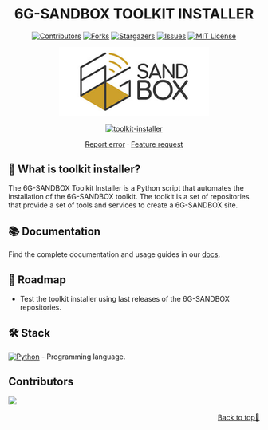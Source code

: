 <a name="readme-top"></a>

<div align="center">

  # 6G-SANDBOX TOOLKIT INSTALLER <!-- omit in toc -->

  [![Contributors][contributors-shield]][contributors-url]
  [![Forks][forks-shield]][forks-url]
  [![Stargazers][stars-shield]][stars-url]
  [![Issues][issues-shield]][issues-url]
  [![MIT License][license-shield]][license-url]

  <a href="https://github.com/6G-SANDBOX/toolkit-installer"><img src="./images/logo.png" width="300" title="toolkit-installer"></a>

  [![toolkit-installer][toolkit-installer-badge]][toolkit-installer-url]

  [Report error](https://github.com/6G-SANDBOX/toolkit-installer/issues/new?assignees=&labels=&projects=&template=bug_report.md) · [Feature request](https://github.com/6G-SANDBOX/toolkit-installer/issues/new?assignees=&labels=&projects=&template=feature_request.md)
</div>

## :wrench: What is toolkit installer?

The 6G-SANDBOX Toolkit Installer is a Python script that automates the installation of the 6G-SANDBOX toolkit. The toolkit is a set of repositories that provide a set of tools and services to create a 6G-SANDBOX site.

## :books: Documentation

Find the complete documentation and usage guides in our [docs](https://6g-sandbox.github.io/docs/category/toolkit-installer).

## :round_pushpin: Roadmap

- Test the toolkit installer using last releases of the 6G-SANDBOX repositories.

## :hammer_and_wrench: Stack

[![Python][python-badge]][python-url] - Programming language.

## Contributors <!-- omit in toc -->

<a href="https://github.com/6G-SANDBOX/toolkit-installer/graphs/contributors">
  <img src="https://contrib.rocks/image?repo=6G-SANDBOX/toolkit-installer" />
</a>

<p align="right"><a href="#readme-top">Back to top&#x1F53C;</a></p>

<!-- Urls, Shields and Badges -->
[toolkit-installer-badge]: https://img.shields.io/badge/toolkit--installer-v0.1.0-blue
[toolkit-installer-url]: https://github.com/6G-SANDBOX/toolkit-installer/releases/tag/v0.1.0
[python-badge]: https://img.shields.io/badge/Python-3.13.1-blue?style=for-the-badge&logo=python&logoColor=white&labelColor=3776AB
[python-url]: https://www.python.org/downloads/release/python-3131/
[contributors-shield]: https://img.shields.io/github/contributors/6G-SANDBOX/toolkit-installer.svg?style=for-the-badge
[contributors-url]: https://github.com/6G-SANDBOX/toolkit-installer/graphs/contributors
[forks-shield]: https://img.shields.io/github/forks/6G-SANDBOX/toolkit-installer.svg?style=for-the-badge
[forks-url]: https://github.com/6G-SANDBOX/toolkit-installer/network/members
[stars-shield]: https://img.shields.io/github/stars/6G-SANDBOX/toolkit-installer.svg?style=for-the-badge
[stars-url]: https://github.com/6G-SANDBOX/toolkit-installer/stargazers
[issues-shield]: https://img.shields.io/github/issues/6G-SANDBOX/toolkit-installer.svg?style=for-the-badge
[issues-url]: https://github.com/6G-SANDBOX/toolkit-installer/issues
[license-shield]: https://img.shields.io/badge/License-Apache%202.0-green.svg?style=for-the-badge
[license-url]: https://github.com/6G-SANDBOX/toolkit-installer/blob/main/LICENSE